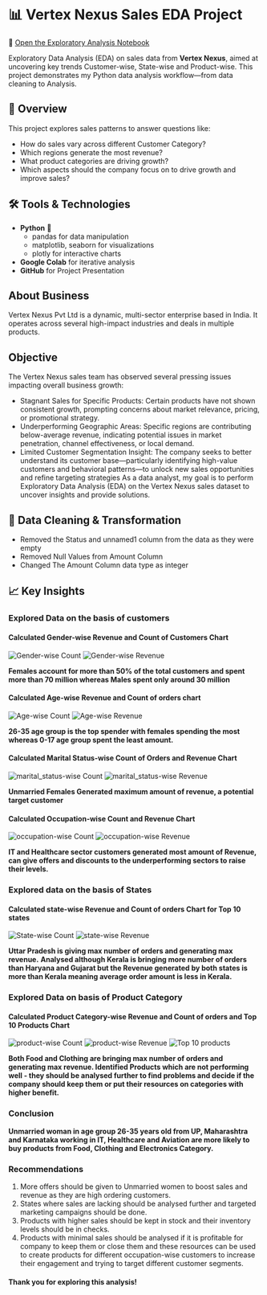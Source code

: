 # 📊 Vertex Nexus Sales EDA Project

🔗 [Open the Exploratory Analysis Notebook](https://github.com/Deepanshu985/Vertex_Nexus_Sales_EDA/blob/e8e2d90d3c68c102394258e20aae75178e73e286/Vertex_Nexus_EDA.ipynb)

Exploratory Data Analysis (EDA) on sales data from **Vertex Nexus**, aimed at uncovering key trends Customer-wise, State-wise and Product-wise. This project demonstrates my Python data analysis workflow—from data cleaning to Analysis.

## 🧠 Overview

This project explores sales patterns to answer questions like:
- How do sales vary across different Customer Category?
- Which regions generate the most revenue?
- What product categories are driving growth?
- Which aspects should the company focus on to drive growth and improve sales?

## 🛠️ Tools & Technologies

- **Python** 🐍  
  - pandas for data manipulation  
  - matplotlib, seaborn for visualizations  
  - plotly for interactive charts  
- **Google Colab** for iterative analysis  
- **GitHub** for Project Presentation   


## About Business

Vertex Nexus Pvt Ltd  is a dynamic, multi-sector enterprise based in India. It operates across several high-impact industries and deals in multiple products.

## Objective

The Vertex Nexus sales team has observed several pressing issues impacting overall business growth:
- Stagnant Sales for Specific Products: Certain products have not shown consistent growth, prompting concerns about market relevance, pricing, or promotional strategy.
- Underperforming Geographic Areas: Specific regions are contributing below-average revenue, indicating potential issues in market penetration, channel effectiveness, or local demand.
- Limited Customer Segmentation Insight: The company seeks to better understand its customer base—particularly identifying high-value customers and behavioral patterns—to unlock new sales opportunities and refine targeting strategies
As a data analyst, my goal is to perform Exploratory Data Analysis (EDA) on the Vertex Nexus sales dataset to uncover insights and provide solutions.

## 🧹 Data Cleaning & Transformation

- Removed the Status and unnamed1 column from the data as they were empty
- Removed Null Values from Amount Column
- Changed The Amount Column data type as integer

## 📈 Key Insights

### Explored Data on the basis of customers

#### Calculated Gender-wise Revenue and Count of Customers Chart


![Gender-wise Count](https://github.com/Deepanshu985/Vertex_Nexus_Sales_EDA/blob/59a7ab5ba1ef73e73f40e5a6f112d904df9e7f2a/outputs/visuals/gender-wise%20count.png)
![Gender-wise Revenue](https://github.com/Deepanshu985/Vertex_Nexus_Sales_EDA/blob/5066cefd97e0cac4906c6a30fbbc6a3fd0ab7a74/outputs/visuals/gender-wise%20revenue.png)

**Females account for more than 50% of the total customers and spent more than 70 million whereas Males spent only around 30 million**

#### Calculated Age-wise Revenue and Count of orders chart


![Age-wise Count](https://github.com/Deepanshu985/Vertex_Nexus_Sales_EDA/blob/e8e2d90d3c68c102394258e20aae75178e73e286/outputs/visuals/age-wise%20count.png)
![Age-wise Revenue](https://github.com/Deepanshu985/Vertex_Nexus_Sales_EDA/blob/e8e2d90d3c68c102394258e20aae75178e73e286/outputs/visuals/age-wise%20revenue.png)

**26-35 age group is the top spender with females spending the most whereas 0-17 age group spent the least amount.**

#### Calculated Marital Status-wise Count of Orders and Revenue Chart

![marital_status-wise Count](https://github.com/Deepanshu985/Vertex_Nexus_Sales_EDA/blob/e8e2d90d3c68c102394258e20aae75178e73e286/outputs/visuals/marital%20status%20count.png)
![marital_status-wise Revenue](https://github.com/Deepanshu985/Vertex_Nexus_Sales_EDA/blob/e8e2d90d3c68c102394258e20aae75178e73e286/outputs/visuals/marital%20status%20revenue.png)

**Unmarried Females Generated maximum amount of revenue, a potential target customer**

#### Calculated Occupation-wise Count and Revenue Chart

![occupation-wise Count](https://github.com/Deepanshu985/Vertex_Nexus_Sales_EDA/blob/e8e2d90d3c68c102394258e20aae75178e73e286/outputs/visuals/occupation-wise%20count.png)
![occupation-wise Revenue](https://github.com/Deepanshu985/Vertex_Nexus_Sales_EDA/blob/e8e2d90d3c68c102394258e20aae75178e73e286/outputs/visuals/occupation-wise%20revenue.png)

**IT and Healthcare sector customers generated most amount of Revenue, can give offers and discounts to the underperforming sectors to raise their levels.**

### Explored data on the basis of States

#### Calculated state-wise Revenue and Count of orders Chart for Top 10 states

![State-wise Count](https://github.com/Deepanshu985/Vertex_Nexus_Sales_EDA/blob/e8e2d90d3c68c102394258e20aae75178e73e286/outputs/visuals/top%2010%20states.png)
![state-wise Revenue](https://github.com/Deepanshu985/Vertex_Nexus_Sales_EDA/blob/e8e2d90d3c68c102394258e20aae75178e73e286/outputs/visuals/states%20revenue.png)

**Uttar Pradesh is giving max number of orders and generating max revenue.**
**Analysed although Kerala is bringing more number of orders than Haryana and Gujarat but the Revenue generated by both states is more than Kerala meaning average order amount is less in Kerala.**

### Explored Data on basis of Product Category

#### Calculated Product Category-wise Revenue and Count of orders and Top 10 Products Chart

![product-wise Count](https://github.com/Deepanshu985/Vertex_Nexus_Sales_EDA/blob/e8e2d90d3c68c102394258e20aae75178e73e286/outputs/visuals/product_category-wise%20count.png)
![product-wise Revenue](https://github.com/Deepanshu985/Vertex_Nexus_Sales_EDA/blob/e8e2d90d3c68c102394258e20aae75178e73e286/outputs/visuals/product_category-wise%20revenue.png)
![Top 10 products](https://github.com/Deepanshu985/Vertex_Nexus_Sales_EDA/blob/e8e2d90d3c68c102394258e20aae75178e73e286/outputs/visuals/top%2010%20products.png)

**Both Food and Clothing are bringing max number of orders and generating max revenue.
Identified Products which are not performing well - they should be analysed further to find problems and decide if the company should keep them or put their resources on categories with higher benefit.**

### Conclusion

**Unmarried woman in age group 26-35 years old from UP, Maharashtra and Karnataka working in IT, Healthcare and Aviation are more likely to buy products from Food, Clothing and Electronics Category.**

### Recommendations

1. More offers should be given to Unmarried women to boost sales and revenue as they are high ordering customers.
2. States where sales are lacking should be analysed further and targeted marketing campaigns should be done.
3. Products with higher sales should be kept in stock and their inventory levels should be in checks.
4. Products with minimal sales should be analysed if it is profitable for company to keep them or close them and these resources can be used to create products for different occupation-wise     customers to increase their engagement and trying to target different customer segments.

#### Thank you for exploring this analysis!  ####

